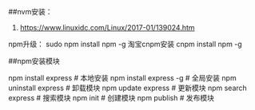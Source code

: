 ##nvm安装：
1. https://www.linuxidc.com/Linux/2017-01/139024.htm

npm升级：
sudo npm install npm -g
淘宝cnpm安装
cnpm install npm -g

##npm安装模块

npm install express      # 本地安装
npm install express -g   # 全局安装
npm uninstall express    # 卸载模块
npm update express       # 更新模块
npm search express       # 搜索模块
npm init                 # 创建模块
npm publish              # 发布模块 

##
